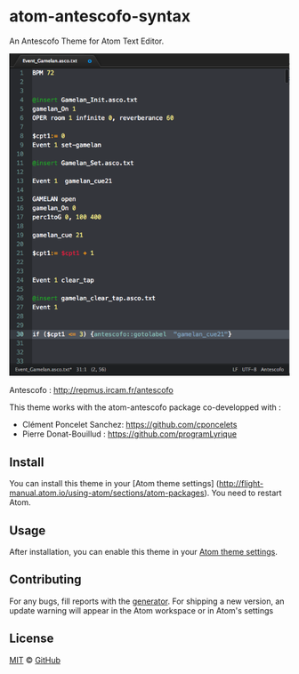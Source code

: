 # atom-antescofo-syntax

An Antescofo Theme for Atom Text Editor.

![](https://github.com/nadirB/atom-antescofo-syntax/blob/master/screenshots/atom-antescofo-screen-caps.png)



Antescofo : http://repmus.ircam.fr/antescofo


This theme works with the atom-antescofo package co-developped with :

- Clément Poncelet Sanchez: https://github.com/cponcelets
- Pierre Donat-Bouillud : https://github.com/programLyrique


## Install

You can install this theme in your [Atom theme settings] (http://flight-manual.atom.io/using-atom/sections/atom-packages).
You need to restart Atom.

## Usage

After installation, you can enable this theme in your [Atom theme settings](http://flight-manual.atom.io/using-atom/sections/atom-packages/#_atom_themes).


## Contributing

For any bugs, fill reports with the [generator](https://github.com/nadirB/atom-antescofo-syntax/issues). For shipping a new version, an update warning will appear in the Atom workspace or in Atom's settings

## License

[MIT](./LICENSE) &copy; [GitHub](https://github.com/)
